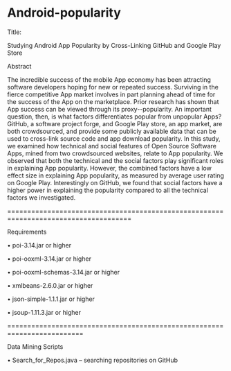 # Android-popularity
Title:

Studying Android App Popularity by Cross-Linking GitHub and Google Play Store

Abstract

The incredible success of the mobile App economy has been attracting software developers hoping for new or repeated success. Surviving in the fierce competitive App market involves in part planning ahead of time for the success of the App on the marketplace. Prior research has shown that App success can be viewed through its proxy--popularity. An important question, then, is what factors differentiates popular from unpopular Apps? GitHub, a software project forge, and Google Play store, an app market, are both crowdsourced, and provide some publicly available data that can be used to cross-link source code and app download popularity.
In this study, we examined how technical and social features of Open Source Software Apps, mined from two crowdsourced websites, relate to App popularity. We observed that both the technical and the social factors play significant roles in explaining App popularity.  However, the combined factors have a low effect size in explaining App popularity, as measured by average user rating on Google Play. Interestingly on GitHub, we found that social factors have a higher power in explaining the popularity compared to all the technical factors we investigated.

=====================================================================================

Requirements

• poi-3.14.jar or higher

• poi-ooxml-3.14.jar or higher

• poi-ooxml-schemas-3.14.jar or higher

• xmlbeans-2.6.0.jar or higher

• json-simple-1.1.1.jar or higher

• jsoup-1.11.3.jar or higher

=========================================================================

Data Mining Scripts

•	Search_for_Repos.java – searching repositories on GitHub

